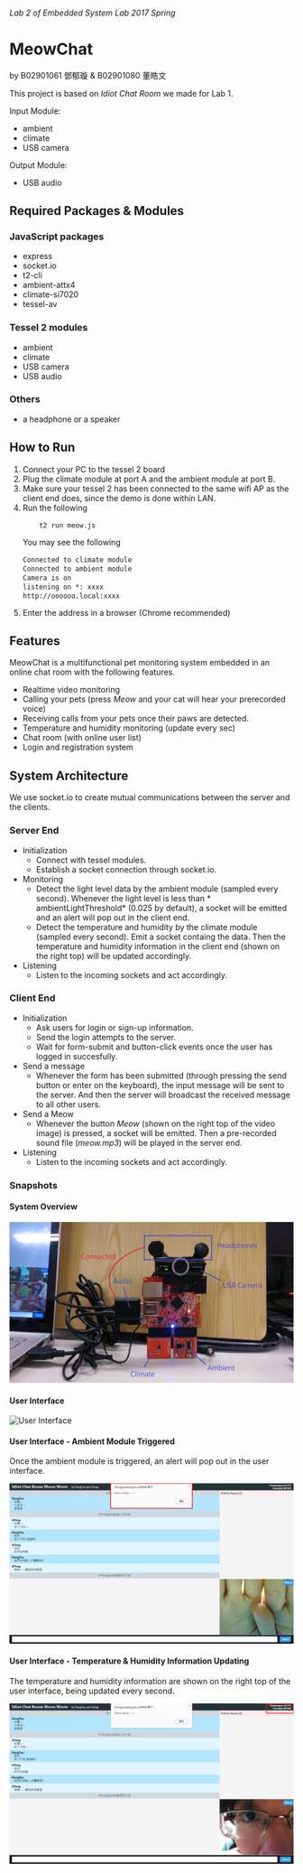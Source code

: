 ######  Lab 2 of Embedded System Lab 2017 Spring
# MeowChat 
by B02901061 鄧郁璇 & B02901080 董皓文

This project is based on *Idiot Chat Room* we made for Lab 1.

Input Module:
* ambient
* climate
* USB camera

Output Module:
* USB audio

## Required Packages & Modules

### JavaScript packages
* express
* socket.io
* t2-cli
* ambient-attx4
* climate-si7020
* tessel-av

### Tessel 2 modules
* ambient
* climate
* USB camera
* USB audio

### Others
* a headphone or a speaker

## How to Run

1. Connect your PC to the tessel 2 board
2. Plug the climate module at port A and the ambient module at port B.
3. Make sure your tessel 2 has been connected to the same wifi AP as the client end does, since the demo is done within LAN.
4. Run the following
    ```
        t2 run meow.js
    ```
    You may see the following
    ```
    Connected to climate module
    Connected to ambient module
    Camera is on
    listening on *: xxxx
    http://oooooo.local:xxxx
    ```
5. Enter the address in a browser (Chrome recommended)

## Features
MeowChat is a multifunctional pet monitoring system embedded in an online chat room with the following features.
* Realtime video monitoring
* Calling your pets (press *Meow* and your cat will hear your prerecorded voice)
* Receiving calls from your pets once their paws are detected. 
* Temperature and humidity monitoring (update every sec)
* Chat room (with online user list)
* Login and registration system

## System Architecture

We use socket.io to create mutual communications between the server and the clients.

### Server End
* Initialization
    * Connect with tessel modules.
    * Establish a socket connection through socket.io.
* Monitoring
    * Detect the light level data by the ambient module (sampled every second). Whenever the light level is less than * ambientLightThreshold* (0.025 by default), a socket will be emitted and an alert will pop out in the client end.
    * Detect the temperature and humidity by the climate module (sampled every second). Emit a socket containg the data. Then the temperature and humidity information in the client end (shown on the right top) will be updated accordingly.
* Listening
    *  Listen to the incoming sockets and act accordingly.

### Client End
* Initialization
    * Ask users for login or sign-up information.
    * Send the login attempts to the server.
    * Wait for form-submit and button-click events once the user has logged in succesfully.
* Send a message
    *  Whenever the form has been submitted (through pressing the send button or enter on the keyboard), the input message will be sent to the server.  And then the server will broadcast the received message to all other users. 
* Send a Meow
    * Whenever the button *Meow* (shown on the right top of the video image) is pressed, a socket will be emitted. Then a pre-recorded sound file (*meow.mp3*) will be played in the server end.
* Listening
    *  Listen to the incoming sockets and act accordingly.
	 
### Snapshots
#### System Overview

![IMAG-system](https://github.com/salu133445/Embedded2017/blob/master/hw2/snapshot/IMAG1887.jpg)

#### User Interface

![User Interface](https://github.com/salu133445/Embedded2017/blob/master/hw2/snapshot/UI.png)

#### User Interface - Ambient Module Triggered

Once the ambient module is triggered, an alert will pop out in the user interface. 

![UI-Ambient](https://github.com/salu133445/Embedded2017/blob/master/hw2/snapshot/UI-Ambient.png)

#### User Interface - Temperature & Humidity Information Updating

The temperature and humidity information are shown on the right top of the user interface, being updated every second.

![UI-Climate](https://github.com/salu133445/Embedded2017/blob/master/hw2/snapshot/UI-Climate.png)
